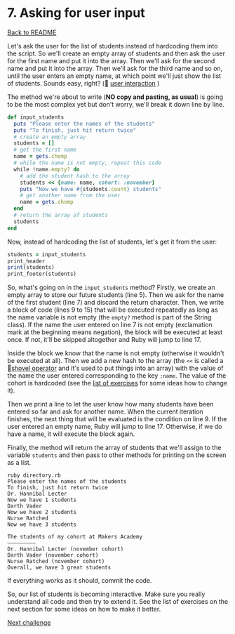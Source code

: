 # 7. Asking for user input

[Back to README](README.md)

Let's ask the user for the list of students instead of hardcoding them into the script. So we'll create an empty array of students and then ask the user for the first name and put it into the array. Then we'll ask for the second name and put it into the array. Then we'll ask for the third name and so on, until the user enters an empty name, at which point we'll just show the list of students. Sounds easy, right?  (:pill: [user interaction](https://github.com/makersacademy/pre_course/blob/master/pills/user_interaction.md) )

The method we're about to write (**NO copy and pasting, as usual**) is going to be the most complex yet but don't worry, we'll break it down line by line.

````ruby
def input_students
  puts "Please enter the names of the students"
  puts "To finish, just hit return twice"
  # create an empty array
  students = []
  # get the first name
  name = gets.chomp
  # while the name is not empty, repeat this code
  while !name.empty? do    
    # add the student hash to the array
    students << {name: name, cohort: :november}
    puts "Now we have #{students.count} students"
    # get another name from the user
    name = gets.chomp
  end
  # return the array of students
  students
end
````

Now, instead of hardcoding the list of students, let's get it from the user:

````ruby
students = input_students
print_header
print(students)
print_footer(students)
````

So, what's going on in the `input_students` method? Firstly, we create an empty array to store our future students (line 5). Then we ask for the name of the first student (line 7) and discard the return character. Then, we write a block of code (lines 9 to 15) that will be executed repeatedly as long as the name variable is not empty (the `empty?` method is part of the String class). If the name the user entered on line 7 is not empty (exclamation mark at the beginning means negation), the block will be executed at least once. If not, it'll be skipped altogether and Ruby will jump to line 17.

Inside the block we know that the name is not empty (otherwise it wouldn't be executed at all). Then we add a new hash to the array (the `<<` is called a :pill:[shovel operator](https://github.com/makersacademy/pre_course/blob/master/pills/shovel_operator.md) and it's used to put things into an array) with the value of the name the user entered corresponding to the key `:name`. The value of the cohort is hardcoded (see the [list of exercises](08_exercises.md) for some ideas how to change it).

Then we print a line to let the user know how many students have been entered so far and ask for another name. When the current iteration finishes, the next thing that will be evaluated is the condition on line 9. If the user entered an empty name, Ruby will jump to line 17. Otherwise, if we do have a name, it will execute the block again.

Finally, the method will return the array of students that we'll assign to the variable `students` and then pass to other methods for printing on the screen as a list.

````
ruby directory.rb
Please enter the names of the students
To finish, just hit return twice
Dr. Hannibal Lecter
Now we have 1 students
Darth Vader
Now we have 2 students
Nurse Ratched
Now we have 3 students

The students of my cohort at Makers Academy
—————————
Dr. Hannibal Lecter (november cohort)
Darth Vader (november cohort)
Nurse Ratched (november cohort)
Overall, we have 3 great students
````

If everything works as it should, commit the code.

So, our list of students is becoming interactive. Make sure you really understand all code and then try to extend it. See the list of exercises on the next section for some ideas on how to make it better.

[Next challenge](08_exercises.md)

